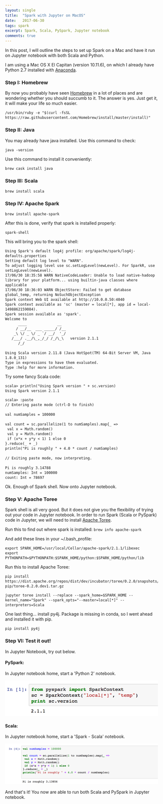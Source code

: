```yaml
---
layout: single
title:  "Spark with Jupyter on MacOS"
date:   2017-06-30
tags: spark
excerpt: Spark, Scala, PySpark, Jupyter notebook
comments: true
---
```

In this post, I will outline the steps to set up Spark on a Mac and have it run on Jupyter notebook with both Scala and Python.

I am using a Mac OS X El Capitan (version 10.11.6), on which I already have Python 2.7 installed with [Anaconda](https://www.continuum.io/downloads). 

### Step I: Homebrew

By now you probably have seen [Homebrew](https://brew.sh/) in a lot of places and are wondering whether you should succumb to it. The answer is yes. Just get it, it will make your life so much easier. 

```
/usr/bin/ruby -e "$(curl -fsSL https://raw.githubusercontent.com/Homebrew/install/master/install)"
```

### Step II: Java

You may already have java installed. Use this command to check:

```
java -version
```

Use this command to install it conveniently:

```
brew cask install java
```

### Step III: Scala

```
brew install scala
```

### Step IV: Apache Spark
```
brew install apache-spark
```

After this is done, verify that spark is installed properly:

```
spark-shell
```
This will bring you to the spark shell:

```
Using Spark's default log4j profile: org/apache/spark/log4j-defaults.properties
Setting default log level to "WARN".
To adjust logging level use sc.setLogLevel(newLevel). For SparkR, use setLogLevel(newLevel).
17/06/30 18:35:58 WARN NativeCodeLoader: Unable to load native-hadoop library for your platform... using builtin-java classes where applicable
17/06/30 18:36:03 WARN ObjectStore: Failed to get database global_temp, returning NoSuchObjectException
Spark context Web UI available at http://10.0.0.50:4040
Spark context available as 'sc' (master = local[*], app id = local-1498862159084).
Spark session available as 'spark'.
Welcome to
      ____              __
     / __/__  ___ _____/ /__
    _\ \/ _ \/ _ `/ __/  '_/
   /___/ .__/\_,_/_/ /_/\_\   version 2.1.1
      /_/
         
Using Scala version 2.11.8 (Java HotSpot(TM) 64-Bit Server VM, Java 1.8.0_131)
Type in expressions to have them evaluated.
Type :help for more information.
```

Try some fancy Scala code:

```
scala> println("Using Spark version " + sc.version)
Using Spark version 2.1.1
```

```
scala> :paste
// Entering paste mode (ctrl-D to finish)

val numSamples = 100000

val count = sc.parallelize(1 to numSamples).map{_ =>
 val x = Math.random()
 val y = Math.random()
 if (x*x + y*y < 1) 1 else 0
}.reduce(_ + _)
println("Pi is roughly " + 4.0 * count / numSamples)

// Exiting paste mode, now interpreting.

Pi is roughly 3.14788                                                           
numSamples: Int = 100000
count: Int = 78697

```
Ok. Enough of Spark shell. Now onto Jupyter notebook. 

### Step V: Apache Toree


Spark shell is all very good. But it does not give you the flexibility of trying out your code in Jupyter notebook. In order to run Spark (Scala or PySpark) code in Jupyter, we will need to install [Apache Toree](https://github.com/apache/incubator-toree). 

Run this to find out where spark is installed: ```brew info apache-spark```

And add these lines in your ~/.bash_profile:

```
export SPARK_HOME=/usr/local/Cellar/apache-spark/2.1.1/libexec
export PYTHONPATH=$PYTHONPATH:$SPARK_HOME/python:$SPARK_HOME/python/lib
```
Run this to install Apache Toree:
```
pip install https://dist.apache.org/repos/dist/dev/incubator/toree/0.2.0/snapshots/dev1/toree-pip/toree-0.2.0.dev1.tar.gz
```
```
jupyter toree install --replace --spark_home=$SPARK_HOME --kernel_name="Spark" --spark_opts="--master=local[*]" --interpreters=Scala
```

One last thing... install py4j. Package is missing in conda, so I went ahead and installed it with pip. 

```
pip install py4j
```

### Step VI: Test it out!

In Jupyter Notebook, try out below. 

#### PySpark:

In Jupyter notebook home, start a 'Python 2' notebook. 

![missing image](../images/spark_jupyter_mac/jupyter_pyspark.png)

#### Scala:

In Jupyter notebook home, start a 'Spark - Scala' notebook.

![missing image](../images/spark_jupyter_mac/jupyter_scala.png "Optional Title")

And that's it! You now are able to run both Scala and PySpark in Jupyter notebook. 